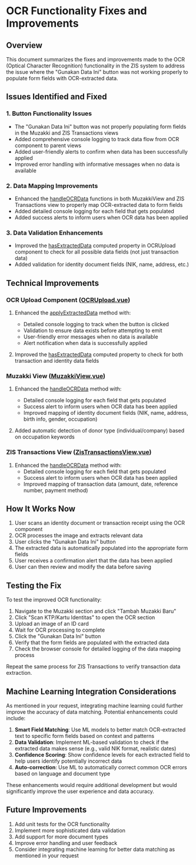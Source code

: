 # OCR Functionality Fixes and Improvements

## Overview
This document summarizes the fixes and improvements made to the OCR (Optical Character Recognition) functionality in the ZIS system to address the issue where the "Gunakan Data Ini" button was not working properly to populate form fields with OCR-extracted data.

## Issues Identified and Fixed

### 1. Button Functionality Issues
- The "Gunakan Data Ini" button was not properly populating form fields in the Muzakki and ZIS Transactions views
- Added comprehensive console logging to track data flow from OCR component to parent views
- Added user-friendly alerts to confirm when data has been successfully applied
- Improved error handling with informative messages when no data is available

### 2. Data Mapping Improvements
- Enhanced the [handleOCRData](file:///d:/zis-system/resources/js/views/ZisTransactionsView.vue#L436-L463) functions in both MuzakkiView and ZIS Transactions view to properly map OCR-extracted data to form fields
- Added detailed console logging for each field that gets populated
- Added success alerts to inform users when OCR data has been applied

### 3. Data Validation Enhancements
- Improved the [hasExtractedData](file:///d:/zis-system/resources/js/components/OCRUpload.vue#L77-L82) computed property in OCRUpload component to check for all possible data fields (not just transaction data)
- Added validation for identity document fields (NIK, name, address, etc.)

## Technical Improvements

### OCR Upload Component ([OCRUpload.vue](file:///d:/zis-system/resources/js/components/OCRUpload.vue))
1. Enhanced the [applyExtractedData](file:///d:/zis-system/resources/js/components/OCRUpload.vue#L335-L345) method with:
   - Detailed console logging to track when the button is clicked
   - Validation to ensure data exists before attempting to emit
   - User-friendly error messages when no data is available
   - Alert notification when data is successfully applied

2. Improved the [hasExtractedData](file:///d:/zis-system/resources/js/components/OCRUpload.vue#L77-L82) computed property to check for both transaction and identity data fields

### Muzakki View ([MuzakkiView.vue](file:///d:/zis-system/resources/js/views/MuzakkiView.vue))
1. Enhanced the [handleOCRData](file:///d:/zis-system/resources/js/views/ZisTransactionsView.vue#L436-L463) method with:
   - Detailed console logging for each field that gets populated
   - Success alert to inform users when OCR data has been applied
   - Improved mapping of identity document fields (NIK, name, address, birth info, gender, occupation)

2. Added automatic detection of donor type (individual/company) based on occupation keywords

### ZIS Transactions View ([ZisTransactionsView.vue](file:///d:/zis-system/resources/js/views/ZisTransactionsView.vue))
1. Enhanced the [handleOCRData](file:///d:/zis-system/resources/js/views/ZisTransactionsView.vue#L436-L463) method with:
   - Detailed console logging for each field that gets populated
   - Success alert to inform users when OCR data has been applied
   - Improved mapping of transaction data (amount, date, reference number, payment method)

## How It Works Now

1. User scans an identity document or transaction receipt using the OCR component
2. OCR processes the image and extracts relevant data
3. User clicks the "Gunakan Data Ini" button
4. The extracted data is automatically populated into the appropriate form fields
5. User receives a confirmation alert that the data has been applied
6. User can then review and modify the data before saving

## Testing the Fix

To test the improved OCR functionality:

1. Navigate to the Muzakki section and click "Tambah Muzakki Baru"
2. Click "Scan KTP/Kartu Identitas" to open the OCR section
3. Upload an image of an ID card
4. Wait for OCR processing to complete
5. Click the "Gunakan Data Ini" button
6. Verify that the form fields are populated with the extracted data
7. Check the browser console for detailed logging of the data mapping process

Repeat the same process for ZIS Transactions to verify transaction data extraction.

## Machine Learning Integration Considerations

As mentioned in your request, integrating machine learning could further improve the accuracy of data matching. Potential enhancements could include:

1. **Smart Field Matching**: Use ML models to better match OCR-extracted text to specific form fields based on context and patterns
2. **Data Validation**: Implement ML-based validation to check if the extracted data makes sense (e.g., valid NIK format, realistic dates)
3. **Confidence Scoring**: Show confidence levels for each extracted field to help users identify potentially incorrect data
4. **Auto-correction**: Use ML to automatically correct common OCR errors based on language and document type

These enhancements would require additional development but would significantly improve the user experience and data accuracy.

## Future Improvements

1. Add unit tests for the OCR functionality
2. Implement more sophisticated data validation
3. Add support for more document types
4. Improve error handling and user feedback
5. Consider integrating machine learning for better data matching as mentioned in your request